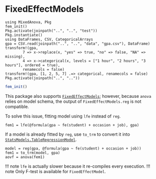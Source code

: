 # FixedEffectModels
```@setup fem
using MixedAnova, Pkg
fem_init()
Pkg.activate(joinpath("..", "..", "test"))
Pkg.instantiate()
using DataFrames, CSV, CategoricalArrays
gpa = CSV.read(joinpath("..", "..", "data", "gpa.csv"), DataFrame)
transform!(gpa,
        7 => x->replace(x, "yes" => true, "no" => false, "NA" => missing),
        4 => x->categorical(x, levels = ["1 hour", "2 hours", "3 hours"], ordered = true),
        renamecols = false)
transform!(gpa, [1, 2, 5, 7] .=> categorical, renamecols = false)
Pkg.activate(joinpath("..", ".."))
```
```julia
fem_init()
```
This package also supports [`FixedEffectModels`](https://github.com/FixedEffects/FixedEffectModels.jl); however, because `anova` relies on model schema, the output of `FixedEffectModels.reg` is not compatible. 

To solve this issue, fitting model using `lfe` instead of `reg`.
```@example fem
fem1 = lfe(@formula(gpa ~ fe(student) + occasion + job), gpa)
```
If a model is already fitted by `reg`, use `to_trm` to convert it into [`StatsModels.TableRegressionModel`](https://juliastats.org/StatsModels.jl/stable/api/#StatsModels.TableRegressionModel).
```@example fem
model = reg(gpa, @formula(gpa ~ fe(student) + occasion + job))
fem1 = to_trm(model, gpa)
aovf = anova(fem1)
```
!!! note
    `lfe` is actually slower because it re-compiles every execution.
!!! note 
    Only F-test is available for `FixedEffectModel`.
